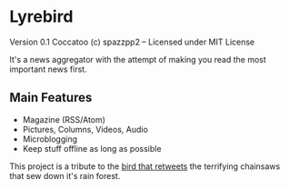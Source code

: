 Lyrebird
========

Version 0.1 Coccatoo
(c) spazzpp2 – Licensed under MIT License

It's a news aggregator with the attempt of making you read the most important news first.

Main Features
-------------

* Magazine (RSS/Atom)
* Pictures, Columns, Videos, Audio
* Microblogging
* Keep stuff offline as long as possible

This project is a tribute to the [bird that retweets](http://youtu.be/7XiQDgNUEMw) the terrifying chainsaws that sew down it's rain forest.
